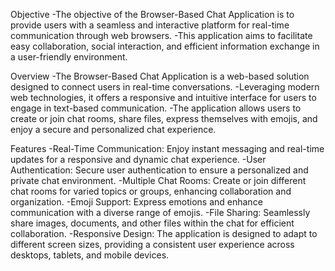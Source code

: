 Objective
-The objective of the Browser-Based Chat Application is to provide users with a seamless and interactive platform for real-time communication through web browsers.
-This application aims to facilitate easy collaboration, social interaction, and efficient information exchange in a user-friendly environment.

Overview
-The Browser-Based Chat Application is a web-based solution designed to connect users in real-time conversations.
-Leveraging modern web technologies, it offers a responsive and intuitive interface for users to engage in text-based communication. 
-The application allows users to create or join chat rooms, share files, express themselves with emojis, and enjoy a secure and personalized chat experience.

Features
-Real-Time Communication: Enjoy instant messaging and real-time updates for a responsive and dynamic chat experience.
-User Authentication: Secure user authentication to ensure a personalized and private chat environment.
-Multiple Chat Rooms: Create or join different chat rooms for varied topics or groups, enhancing collaboration and organization.
-Emoji Support: Express emotions and enhance communication with a diverse range of emojis.
-File Sharing: Seamlessly share images, documents, and other files within the chat for efficient collaboration.
-Responsive Design: The application is designed to adapt to different screen sizes, providing a consistent user experience across desktops, tablets, and mobile devices.
